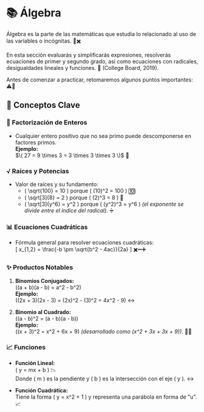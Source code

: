 # 📚 Álgebra

Álgebra es la parte de las matemáticas que estudia lo relacionado al uso de las variables o incógnitas. 🔢✖️

En esta sección evaluarás y simplificarás expresiones, resolverás ecuaciones de primer y segundo grado, así como ecuaciones con radicales, desigualdades lineales y funciones. 📝 (College Board, 2019).

Antes de comenzar a practicar, retomaremos algunos puntos importantes: ⚠️📌

## 📌 Conceptos Clave

### 🔢 Factorización de Enteros
- Cualquier entero positivo que no sea primo puede descomponerse en factores primos.  
  **Ejemplo:**  
  $\( 27 = 9 \times 3 = 3 \times 3 \times 3 \)$ 🔄

### √ Raíces y Potencias
- Valor de raíces y su fundamento:  
  - \( \sqrt{100} = 10 \) porque \( (10)^2 = 100 \) 🔟  
  - \( \sqrt[3]{8} = 2 \) porque \( (2)^3 = 8 \) 🫷  
  - \( \sqrt[3]{y^6} = y^2 \) porque \( (y^2)^3 = y^6 \) *(el exponente se divide entre el índice del radical)*. ➗

### 📊 Ecuaciones Cuadráticas
- Fórmula general para resolver ecuaciones cuadráticas:  
  \[ x_{1,2} = \frac{-b \pm \sqrt{b^2 - 4ac}}{2a} \] ✖️➖➕

### ✨ Productos Notables
1. **Binomios Conjugados:**  
   \((a + b)(a - b) = a^2 - b^2\)  
   **Ejemplo:**  
   \((2x + 3)(2x - 3) = (2x)^2 - (3)^2 = 4x^2 - 9\) ↔️

2. **Binomio al Cuadrado:**  
   \((a - b)^2 = (a - b)(a - b)\)  
   **Ejemplo:**  
   \((x + 3)^2 = x^2 + 6x + 9\) *(desarrollado como \(x^2 + 3x + 3x + 9\))*. 🫸🫷

### 📈 Funciones
- **Función Lineal:**  
  \( y = mx + b \) 📉  
  Donde \( m \) es la pendiente y \( b \) es la intersección con el eje \( y \). ↔️

- **Función Cuadrática:**  
  Tiene la forma \( y = x^2 + 1 \) y representa una parábola en forma de "u". 📈
